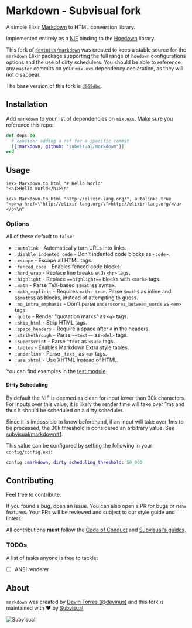 # Markdown - Subvisual fork

A simple Elixir [Markdown][markdown] to HTML conversion library.

Implemented entirely as a [NIF][nif] binding to the [Hoedown][hoedown] library.

This fork of [`devinius/markdown`][upstream] was created to keep a stable source
for the `markdown` Elixir package supporting the full range of `hoedown`
configurations options and the use of dirty schedulers. You should be able to
reference any `master` commits on your `mix.exs` dependency declaration, as
they will not disappear.

The base version of this fork is [`d065dbc`][base-commit].

## Installation

Add `markdown` to your list of dependencies on `mix.exs`. Make sure you
reference this repo:

```elixir
def deps do
  # consider adding a ref for a specific commit
  [{:markdown, github: "subvisual/markdown"}]
end
```

## Usage

```iex
iex> Markdown.to_html "# Hello World"
"<h1>Hello World</h1>\n"

iex> Markdown.to_html "http://elixir-lang.org/", autolink: true
"<p><a href=\"http://elixir-lang.org/\">http://elixir-lang.org/</a></p>\n"
```

### Options

All of these default to `false`:

- `:autolink` - Automatically turn URLs into links.
- `:disable_indented_code` - Don't indented code blocks as `<code>`.
- `:escape` - Escape all HTML tags.
- `:fenced_code` - Enables fenced code blocks.
- `:hard_wrap` - Replace line breaks with `<hr>` tags.
- `:highlight` - Replace `==highlight==` blocks with `<mark>` tags.
- `:math` - Parse TeX-based `$$math$$` syntax.
- `:math_explicit` - Requires `math: true`. Parse `$math$` as inline and
  `$$math$$` as blocks, instead of attempting to guess.
- `:no_intra_emphasis` - Don't parse `underscores_between_words` as `<em>` tags.
- `:quote` - Render "quotation marks" as `<q>` tags.
- `:skip_html` - Strip HTML tags.
- `:space_headers` - Require a space after `#` in the headers.
- `:strikethrough` - Parse `~~text~~` as `<del>` tags.
- `:superscript` - Parse `^text` as `<sup>` tags.
- `:tables` - Enables Markdown Extra style tables.
- `:underline` - Parse `_text_` as `<u>` tags.
- `:use_xhtml` - Use XHTML instead of HTML.

You can find examples in the [test module](./test/markdown_test.exs).

#### Dirty Scheduling

By default the NIF is deemed as clean for input lower than 30k characters. For
inputs over this value, it is likely the render time will take over 1ms and thus
it should be scheduled on a dirty scheduler.

Since it is impossible to know beforehand, if an input will take over 1ms to be
processed, the 30k threshold is considered an arbitrary value. See
[subvisual/markdown#1][subvisual/markdown#1].

This value can be configured by setting the following in your `config/config.exs`:

```elixir
config :markdown, dirty_scheduling_threshold: 50_000
```

## Contributing

Feel free to contribute.

If you found a bug, open an issue. You can also open a PR for bugs or new
features. Your PRs will be reviewed and subject to our style guide and linters.

All contributions **must** follow the [Code of Conduct][coc] and
[Subvisual's guides][subvisual-guides].

### TODOs

A list of tasks anyone is free to tackle:

- [ ] ANSI renderer

## About

`markdown` was created by [Devin Torres (@devinus)][devinus] and this fork is
maintained with :heart: by [Subvisual][subvisual].

![Subvisual](https://raw.githubusercontent.com/subvisual/guides/master/github/templates/logos/blue.png)

[markdown]: http://daringfireball.net/projects/markdown/
[nif]: http://www.erlang.org/doc/tutorial/nif.html
[hoedown]: https://github.com/hoedown/hoedown
[upstream]: https://github.com/devinus/markdown
[devinus]: https://github.com/devinus
[base-commit]: https://github.com/devinus/markdown/commit/d065dbcc4e242a85ca2516fdadd0082712871fd8
[coc]: https://github.com/subvisual/markdown/blob/master/CODE_OF_CONDUCT.md
[subvisual-guides]: https://github.com/subvisual/guides
[subvisual]: https://subvisual.com
[subvisual/markdown#1]: https://github.com/subvisual/markdown/pulls/1
